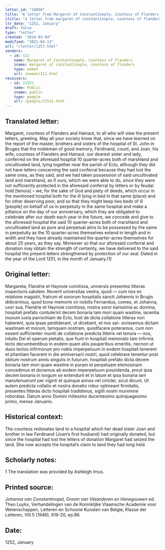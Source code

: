 ```yaml
---
letter_id: "24858"
title: "A letter from Margaret of Constantinople, Countess of Flanders (1252, January)"
ititle: "a letter from margaret of constantinople, countess of flanders (1252, january)"
ltr_date: "1252, January"
draft: false
type: "letter"
created: "2014-03-04"
modified: "2021-04-13"
url: "/letter/1157.html"
senders:
  - id: 111
    name: Margaret of Constantinople, Countess of Flanders
    iname: margaret of constantinople, countess of flanders
    type: woman
    url: /woman/111.html
receivers:
  - id: 21531
    name: Public
    iname: public
    type: people
    url: /people/21531.html
---
```

<h2> Translated letter:</h2>Margaret, countess of Flanders and Hainaut, to all who will view the present letters, greeting.
	May all your society know that, since we have learned on the report of the master, brothers and sisters of the hospital of St. John in Bruges that the nobleman of good memory, Ferdinand, count, and Joan, his wife, countess of Flanders and Hainaut, our dearest sister and lady, conferred on the aforesaid hospital 10 quarter-acres both of marshland and uncultivated land, lying together near the parish of Eclo, although they did not have letters concerning the said conferral because they had lost the same ones, as they said, and we had taken possession of said uncultivated land and marshland, as if ours, which we were able to do, since they were not sufficiently protected in the aforesaid conferral by letters or by feudal hold [tenura] – we, for the sake of God and piety of deeds, which occur in the mentioned hospital both for the ill lying in bed in that same (place) and for other deserving poor, and so that they might keep two beds of ill [people] on behalf of us in perpetuity in the same hospital and make a pittance on the day of our anniversary, which they are obligated to celebrate after our death each year in the future, we concede and give to the aforesaid hospital the said 10 quarter-acres both of marshland and uncultivated land as pure and perpetual alms to be possessed by the same in perpetuity as the 10 quarter-acres themselves extend in length and in width and they have already maintained the quarter-acres themselves for about 25 years, as they say.
	Moreover so that our aforesaid conferral and donation may obtain the strength of certainty, we have delivered to the said hospital the present letters strengthened by protection of our seal.
	Dated in the year of the Lord 1251, in the month of January.(1)
<h2 class="mt-4"> Original letter:</h2>Margareta, Flandrie et Haynoie  comitissa, universis presentes litteras inspecturis salutem.
Noverit universitas vestra, quod — cum nos  ex relatione magistri, fratrum et sororum hospitalis sancti Johannis in Brugis didicerimus, quod bone memorie vir nobilis Fernandus, comes, et Johanna, uxor sua, Flandrie et Haynoie comitissa, nostra soror karissima ac domina, hospitali prefato contulerint decem bonaria tam mori quam wastine, iacentia inunum iuxta parrochiam de Eclo, licet de dicta collatione litteras non haberent, quia ipsas perdiderant, ut dicebant, et nos sai- sivissemus dictam wastinam et morum, tamquam nostram, quodfacere poteramus, cum non essent sufficienter muniti de collatione predicta litteris vel tenura — nos, intuitu Dei et operum pietatis, que fiunt in hospitali memorato tam infirmis lecto decumbentibus in eodem quam aliis pauperibus emeritis, necnon ut duos lectos infirmorum pro nobis imperpetuum in eodem hospitali tenerent et pitantiam facerent in die anniversarii nostri, quod celebrare tenentur post obitum nostrum annis singulis in futurum, hospitali prefato dicta decem  bonaria tam mori  quam wastine in puram et perpetuam elemosinam concedimus et donamus ab eodem imperpetuum possidenda, prout ipsa decem bonaria in longum se extendunt et in latum et ipsa bonaria iam manutenuerunt per viginti et quinque annos vel ciricter, sicut dicunt.
Ut autem predicta collatio et nostra donatio robur optineant firmitatis, presentes litteras dicto hospitali tradidimus, sigilli nostri munimine roboratas.
Datum anno Domini millesimo ducentesimo quinquagesimo primo, mense Januario.
<h2 class="mt-4"> Historical context:</h2>The countess redonates land to a hospital which her dead sister Joan and brother in law Ferdinand (Joan’s first husband) had originally donated, but since the hospital had lost the letters of donation Margaret had seized the land.  She now accepts the hospital’s claim to land they had long held.
<h2 class="mt-4"> Scholarly notes:</h2>1 The translation was provided by Ashleigh Imus.
<h2 class="mt-4"> Printed source:</h2><p><em>Johanna van Constantinopel, Gravin van Vlaanderen en Henegouwen</em> ed. Theo Luykx, Verhandelingen van de Koninklijke Vlaamsche Academie voor Wetenschappen, Letteren en Schoone Kunsten van Belgie, Klasse der Letteren, VIII.5 (1946), 619-20, ep.86.</p><h2 class="mt-4"> Date:</h2>1252, January
